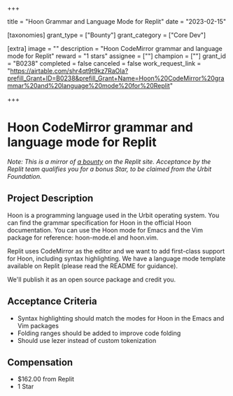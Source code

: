 +++

title = "Hoon Grammar and Language Mode for Replit"
date = "2023-02-15"

[taxonomies]
grant_type = ["Bounty"]
grant_category = ["Core Dev"]

[extra]
image = ""
description = "Hoon CodeMirror grammar and language mode for Replit"
reward = "1 stars"
assignee = [""]
champion = [""]
grant_id = "B0238"
completed = false
canceled = false
work_request_link = "https://airtable.com/shr4qt9t9kz7RaOIa?prefill_Grant+ID=B0238&prefill_Grant+Name=Hoon%20CodeMirror%20grammar%20and%20language%20mode%20for%20Replit"

+++

# Hoon CodeMirror grammar and language mode for Replit

_Note: This is a mirror of [a bounty](https://replit.com/bounties/@masfrost/hoon-codemirror-gram) on the Replit site. Acceptance by the Replit team qualifies you for a bonus Star, to be claimed from the Urbit Foundation._

## Project Description

Hoon is a programming language used in the Urbit operating system. You can find the grammar specification for Hoon in the official Hoon documentation. You can use the Hoon mode for Emacs and the Vim package for reference: hoon-mode.el and hoon.vim.

Replit uses CodeMirror as the editor and we want to add first-class support for Hoon, including syntax highlighting. We have a language mode template available on Replit (please read the README for guidance).

We'll publish it as an open source package and credit you.

## Acceptance Criteria

- Syntax highlighting should match the modes for Hoon in the Emacs and Vim packages
- Folding ranges should be added to improve code folding
- Should use lezer instead of custom tokenization

## Compensation

- $162.00 from Replit
- 1 Star

